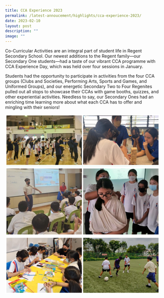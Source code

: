 ```yaml
---
title: CCA Experience 2023
permalink: /latest-annoucement/highlights/cca-experience-2023/
date: 2023-02-10
layout: post
description: ""
image: ""
---
```

Co-Curricular Activities are an integral part of student life in Regent Secondary School. Our newest additions to the Regent family—our Secondary One students—had a taste of our vibrant CCA programme with CCA Experience Day, which was held over four sessions in January.

Students had the opportunity to participate in activities from the four CCA groups (Clubs and Societies, Performing Arts, Sports and Games, and Uniformed Groups), and our energetic Secondary Two to Four Regenites pulled out all stops to showcase their CCAs with game booths, quizzes, and other experiential activities. Needless to say, our Secondary Ones had an enriching time learning more about what each CCA has to offer and mingling with their seniors!

![](/images/Highlights%20Post/CCAExp2023-1.jpg)
![](/images/Highlights%20Post/CCAExp2023-2.jpg)
![](/images/Highlights%20Post/CCAExp2023-3.jpg)